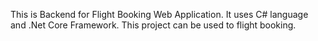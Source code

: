 This is Backend for Flight Booking Web Application.
It uses C# language and .Net Core Framework.
This project can be used to flight booking.
